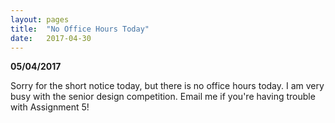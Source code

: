 ```yaml
---
layout: pages
title:  "No Office Hours Today"
date:   2017-04-30
---
```


**05/04/2017**

Sorry for the short notice today, but there is no office hours today. I am very busy with the senior design competition.
Email me if you're having trouble with Assignment 5!
